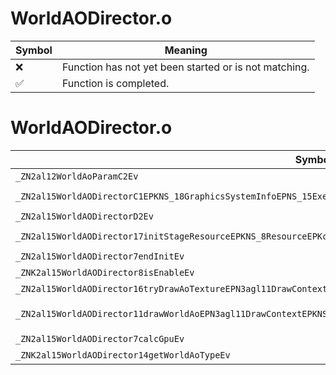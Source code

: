 # WorldAODirector.o
| Symbol | Meaning 
| ------------- | ------------- 
| :x: | Function has not yet been started or is not matching. 
| :white_check_mark: | Function is completed. 


# WorldAODirector.o
| Symbol (Mangled) | Symbol (Demangled) | Decompiled? |
| ------------- |  ------------- | ------------- |
| `_ZN2al12WorldAoParamC2Ev` | `al::WorldAoParam::WorldAoParam(void)` | :x: |
| `_ZN2al15WorldAODirectorC1EPKNS_18GraphicsSystemInfoEPNS_15ExecuteDirectorE` | `al::WorldAODirector::WorldAODirector(al::GraphicsSystemInfo const*,al::ExecuteDirector *)` | :x: |
| `_ZN2al15WorldAODirectorD2Ev` | `al::WorldAODirector::~WorldAODirector()` | :x: |
| `_ZN2al15WorldAODirector17initStageResourceEPKNS_8ResourceEPKcS5_` | `al::WorldAODirector::initStageResource(al::Resource const*,char const*,char const*)` | :x: |
| `_ZN2al15WorldAODirector7endInitEv` | `al::WorldAODirector::endInit(void)` | :x: |
| `_ZNK2al15WorldAODirector8isEnableEv` | `al::WorldAODirector::isEnable(void)const` | :x: |
| `_ZN2al15WorldAODirector16tryDrawAoTextureEPN3agl11DrawContextE` | `al::WorldAODirector::tryDrawAoTexture(agl::DrawContext *)` | :x: |
| `_ZN2al15WorldAODirector11drawWorldAoEPN3agl11DrawContextEPKNS_18GraphicsSystemInfoEPNS1_3sdw13ShadowPrePassEPNS_12GBufferArrayE` | `al::WorldAODirector::drawWorldAo(agl::DrawContext *,al::GraphicsSystemInfo const*,agl::sdw::ShadowPrePass *,al::GBufferArray *)` | :x: |
| `_ZN2al15WorldAODirector7calcGpuEv` | `al::WorldAODirector::calcGpu(void)` | :x: |
| `_ZNK2al15WorldAODirector14getWorldAoTypeEv` | `al::WorldAODirector::getWorldAoType(void)const` | :x: |
